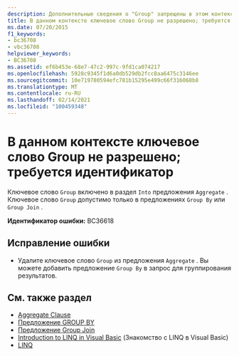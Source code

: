 ```yaml
---
description: Дополнительные сведения о "Group" запрещены в этом контексте; требуется идентификатор
title: В данном контексте ключевое слово Group не разрешено; требуется идентификатор
ms.date: 07/20/2015
f1_keywords:
- bc36708
- vbc36708
helpviewer_keywords:
- BC36708
ms.assetid: ef6b453e-68e7-47c2-997c-9fd1ca074217
ms.openlocfilehash: 5928c9345f1d6a0db529db2fcc8aa6475c3146ee
ms.sourcegitcommit: 10e719780594efc781b15295e499c66f316068b8
ms.translationtype: MT
ms.contentlocale: ru-RU
ms.lasthandoff: 02/14/2021
ms.locfileid: "100459348"
---
```

# <a name="group-not-allowed-in-this-context-identifier-expected"></a>В данном контексте ключевое слово Group не разрешено; требуется идентификатор

Ключевое слово `Group` включено в раздел `Into` предложения `Aggregate` . Ключевое слово `Group` допустимо только в предложениях `Group By` или `Group Join` .  
  
 **Идентификатор ошибки:** BC36618  
  
## <a name="to-correct-this-error"></a>Исправление ошибки  
  
- Удалите ключевое слово `Group` из предложения `Aggregate` . Вы можете добавить предложение `Group By` в запрос для группирования результатов.  
  
## <a name="see-also"></a>См. также раздел

- [Aggregate Clause](../language-reference/queries/aggregate-clause.md)
- [Предложение GROUP BY](../language-reference/queries/group-by-clause.md)
- [Предложение Group Join](../language-reference/queries/group-join-clause.md)
- [Introduction to LINQ in Visual Basic](../programming-guide/language-features/linq/introduction-to-linq.md) (Знакомство с LINQ в Visual Basic)
- [LINQ](../programming-guide/language-features/linq/index.md)
